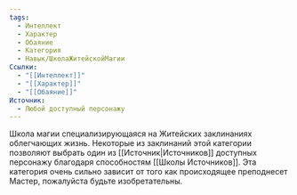 ```yaml
---
tags:
  - Интеллект
  - Характер
  - Обаяние
  - Категория
  - Навык/ШколаЖитейскойМагии
Ссылки:
  - "[[Интеллект]]"
  - "[[Характер]]"
  - "[[Обаяние]]"
Источник:
  - Любой доступный персонажу
---
```

Школа магии специализирующаяся на Житейских заклинаниях облегчающих жизнь. Некоторые из заклинаний этой категории позволяют выбрать один из [[Источник|Источников]] доступных персонажу благодаря способностям [[Школы Источников]]. Эта категория очень сильно зависит от того как происходящее преподнесет Мастер, пожалуйста будьте изобретательны. 